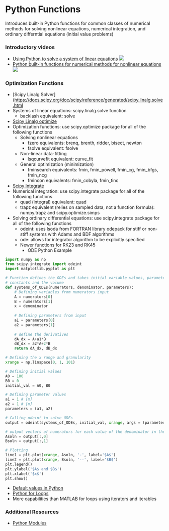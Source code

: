 # **Python Functions**
Introduces built-in Python functions for common classes of numerical methods for solving nonlinear equations, numerical integration, and ordinary differntial equations (initial value problems)

### **Introductory videos**
 * [Using Python to solve a system of linear equations](https://www.youtube.com/watch?v=g2aX77LAc0o&feature=emb_title&ab_channel=AshleeN.FordVersypt)
  [![](http://img.youtube.com/vi/g2aX77LAc0o/0.jpg)](http://www.youtube.com/watch?v=g2aX77LAc0o "")
* [Python built-in functions for numerical methods for nonlinear equations](https://www.youtube.com/watch?v=nnCDaHCulAU&feature=emb_title&ab_channel=APMonitor.com)
  [![](http://img.youtube.com/vi/nnCDaHCulAU/0.jpg)](http://www.youtube.com/watch?v=nnCDaHCulAU "")

### **Optimization Functions**
* [Scipy Linalg Solver](https://docs.scipy.org/doc/scipy/reference/generated/scipy.linalg.solve.html
* Systems of linear equations: scipy.linalg.solve function
  * backlash equivalent: solve
* [Scipy Linalg optimize](https://docs.scipy.org/doc/scipy-0.13.0/reference/optimize.html)
* Optimization functions: use scipy.optimize package for all of the following functions
  * Solving nonlinear equations
    * fzero equivalents: brenq, brenth, ridder, bisect, newton
    * fsolve equivalent: fsolve
  * Non-linear data-fitting
    * lsqcurvefit equivalent: curve_fit
  * General optimization (minimization)
    * fminsearch equivalents: fmin, fmin_powell, fmin_cg, fmin_bfgs, fmin_ncg
    * fmincon equivalents: fmin_cobyla, fmin_tinc
* [Scipy Integrate](https://docs.scipy.org/doc/scipy/reference/integrate.html)
* Numerical integration: use scipy.integrate package for all of the following functions
  * quad (integral) equivalent: quad
  * trapz equivalent (relies on sampled data, not a function formula): numpy.trapz and scipy.optimize.simps
* Solving ordinary differential equations: use scipy.integrate package for all of the following functions
  * odeint: uses lsoda from FORTRAN library odepack for stiff or non-stiff systems with Adams and BDF algorithms
  * ode: allows for integrator algorithm to be explicitly specified
  * Newer functions for RK23 and RK45
    * ODE Python Example
```python
import numpy as np
from scipy.integrate import odeint
import matplotlib.pyplot as plt

# Function defines the ODEs and takes initial variable values, parameter 
# constants and the volume
def systems_of_ODEs(numerators, denominator, parameters):
    # Defining variables from numerators input
    A = numerators[0]
    B = numerators[1]
    x = denominator
  
    # Defining parameters from input
    a1 = parameters[0]
    a2 = parameters[1]
    
    # define the derivatives
    dA_dx = A+a1*B
    dB_dx = a2*A+2*B
    return dA_dx, dB_dx

# Defining the x range and granularity
xrange = np.linspace(0, 1, 101)

# Defining initial values
A0 = 100 
B0 = 0   
initial_val = A0, B0

# Defining parameter values
a1 = 1 # [m]
a2 = 1 # [m]
parameters = (a1, a2)

# Calling odeint to solve ODEs
output = odeint(systems_of_ODEs, initial_val, xrange, args = (parameters,)   )

# output vectors of numerators for each value of the denominator in the xrange
Asoln = output[:,0]
Bsoln = output[:,1]

# Plotting
line1 = plt.plot(xrange, Asoln, '-', label='$A$')
line2 = plt.plot(xrange, Bsoln, '--', label='$B$')
plt.legend()
plt.ylabel('$A$ and $B$')
plt.xlabel('$x$')
plt.show()
```
 * [Default values in Python](https://docs.python.org/3.7/tutorial/controlflow.html#more-on-defining-functions)
 * [Python for Loops](https://www.codementor.io/@sheena/python-generators-and-iterators-du1082iua)
  * More capabilities than MATLAB for loops using iterators and iterables
### **Additional Resources**
* [Python Modules](https://docs.python.org/3/tutorial/modules.html)
